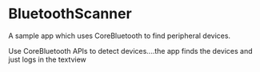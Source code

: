 # BluetoothScanner
A sample app which uses CoreBluetooth to find peripheral devices.

Use CoreBluetooth APIs to detect devices....the app finds the devices and just logs in the textview
